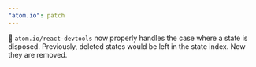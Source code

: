 ```yaml
---
"atom.io": patch
---
```


🐛 `atom.io/react-devtools` now properly handles the case where a state is disposed. Previously, deleted states would be left in the state index. Now they are removed.
